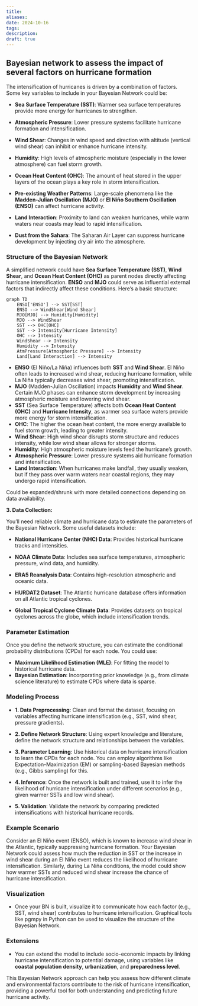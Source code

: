 ```yaml
---
title: 
aliases: 
date: 2024-10-16
tags: 
description:
draft: true
---
```


## Bayesian network to assess the impact of several factors on hurricane formation

The intensification of hurricanes is driven by a combination of factors. Some key variables to include in your Bayesian Network could be:

- **Sea Surface Temperature (SST)**: Warmer sea surface temperatures provide more energy for hurricanes to strengthen.
- **Atmospheric Pressure**: Lower pressure systems facilitate hurricane formation and intensification.
- **Wind Shear**: Changes in wind speed and direction with altitude (vertical wind shear) can inhibit or enhance hurricane intensity.
- **Humidity**: High levels of atmospheric moisture (especially in the lower atmosphere) can fuel storm growth.
- **Ocean Heat Content (OHC)**: The amount of heat stored in the upper layers of the ocean plays a key role in storm intensification.
- **Pre-existing Weather Patterns**: Large-scale phenomena like the **Madden-Julian Oscillation (MJO)** or **El Niño Southern Oscillation (ENSO)** can affect hurricane activity.
- **Land Interaction**: Proximity to land can weaken hurricanes, while warm waters near coasts may lead to rapid intensification.

- **Dust from the Sahara**: The Saharan Air Layer can suppress hurricane development by injecting dry air into the atmosphere.

  

### Structure of the Bayesian Network

A simplified network could have **Sea Surface Temperature (SST)**, **Wind Shear**, and **Ocean Heat Content (OHC)** as parent nodes directly affecting hurricane intensification. **ENSO** and **MJO** could serve as influential external factors that indirectly affect these conditions. Here’s a basic structure:

```mermaid
graph TD
    ENSO['ENSO'] --> SST[SST]
    ENSO --> WindShear[Wind Shear]
    MJO[MJO] --> Humidity[Humidity]
    MJO --> WindShear
    SST --> OHC[OHC]
    SST --> Intensity[Hurricane Intensity]
    OHC --> Intensity
    WindShear --> Intensity
    Humidity --> Intensity
    AtmPressure[Atmospheric Pressure] --> Intensity
    Land[Land Interaction] --> Intensity
```

- **ENSO** (El Niño/La Niña) influences both **SST** and **Wind Shear**. El Niño often leads to increased wind shear, reducing hurricane formation, while La Niña typically decreases wind shear, promoting intensification.
- **MJO** (Madden-Julian Oscillation) impacts **Humidity** and **Wind Shear**. Certain MJO phases can enhance storm development by increasing atmospheric moisture and lowering wind shear.
- **SST** (Sea Surface Temperature) affects both **Ocean Heat Content (OHC)** and **Hurricane Intensity**, as warmer sea surface waters provide more energy for storm intensification.
- **OHC**: The higher the ocean heat content, the more energy available to fuel storm growth, leading to greater intensity.
- **Wind Shear**: High wind shear disrupts storm structure and reduces intensity, while low wind shear allows for stronger storms.
- **Humidity**: High atmospheric moisture levels feed the hurricane’s growth.
- **Atmospheric Pressure**: Lower pressure systems aid hurricane formation and intensification.
- **Land Interaction**: When hurricanes make landfall, they usually weaken, but if they pass over warm waters near coastal regions, they may undergo rapid intensification.


Could be expanded/shrunk with more detailed connections depending on data availability.


**3. Data Collection:**

  You’ll need reliable climate and hurricane data to estimate the parameters of the Bayesian Network. Some useful datasets include:

- **National Hurricane Center (NHC) Data**: Provides historical hurricane tracks and intensities.

- **NOAA Climate Data**: Includes sea surface temperatures, atmospheric pressure, wind data, and humidity.

- **ERA5 Reanalysis Data**: Contains high-resolution atmospheric and oceanic data.

- **HURDAT2 Dataset**: The Atlantic hurricane database offers information on all Atlantic tropical cyclones.

- **Global Tropical Cyclone Climate Data**: Provides datasets on tropical cyclones across the globe, which include intensification trends.

### Parameter Estimation

Once you define the network structure, you can estimate the conditional probability distributions (CPDs) for each node. You could use:
- **Maximum Likelihood Estimation (MLE)**: For fitting the model to historical hurricane data.
- **Bayesian Estimation**: Incorporating prior knowledge (e.g., from climate science literature) to estimate CPDs where data is sparse.

### Modeling Process

- **1. Data Preprocessing**: Clean and format the dataset, focusing on variables affecting hurricane intensification (e.g., SST, wind shear, pressure gradients).

- **2. Define Network Structure**: Using expert knowledge and literature, define the network structure and relationships between the variables.

- **3. Parameter Learning**: Use historical data on hurricane intensification to learn the CPDs for each node. You can employ algorithms like Expectation-Maximization (EM) or sampling-based Bayesian methods (e.g., Gibbs sampling) for this.

- **4. Inference**: Once the network is built and trained, use it to infer the likelihood of hurricane intensification under different scenarios (e.g., given warmer SSTs and low wind shear).

- **5. Validation**: Validate the network by comparing predicted intensifications with historical hurricane records.

### Example Scenario

Consider an El Niño event (ENSO), which is known to increase wind shear in the Atlantic, typically suppressing hurricane formation. Your Bayesian Network could assess how much the reduction in SST or the increase in wind shear during an El Niño event reduces the likelihood of hurricane intensification. Similarly, during La Niña conditions, the model could show how warmer SSTs and reduced wind shear increase the chance of hurricane intensification.

### Visualization

- Once your BN is built, visualize it to communicate how each factor (e.g., SST, wind shear) contributes to hurricane intensification. Graphical tools like pgmpy in Python can be used to visualize the structure of the Bayesian Network.

### Extensions  

- You can extend the model to include socio-economic impacts by linking hurricane intensification to potential damage, using variables like **coastal population density**, **urbanization**, and **preparedness level**.

  
This Bayesian Network approach can help you assess how different climate and environmental factors contribute to the risk of hurricane intensification, providing a powerful tool for both understanding and predicting future hurricane activity.

